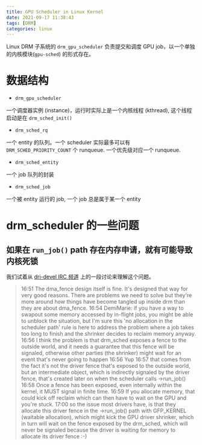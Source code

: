 ```yaml
---
title: GPU Scheduler in Linux Kernel
date: 2021-09-17 11:38:43
tags: [DRM]
categories: linux
---
```



Linux DRM 子系统的 `drm_gpu_scheduler` 负责提交和调度 GPU job，以一个单独的内核模块(`gpu-sched`) 的形式存在。

<!--more-->

#  数据结构

- `drm_gpu_scheduler`

一个调度器实例 (instance)，运行时实际上是一个内核线程 (kthread), 这个线程启动是在 `drm_sched_init()`

- `drm_sched_rq`

一个 entity 的队列。一个 scheduler 实际最多可以有 `DRM_SCHED_PRIORITY_COUNT` 个 runqueue. 一个优先级对应一个 runqueue.

- `drm_sched_entity`

一个 job 队列的封装

- `drm_sched_job`

一个被 entity 运行的 job, 一个 job 总是属于某一个 entity


# drm_scheduler 的一些问题

## 如果在 `run_job()` path 存在内存申请，就有可能导致内核死锁

我们试着从 [dri-devel IRC 频道](https://oftc.irclog.whitequark.org/dri-devel/2023-03-10#31964051;) 上的一段讨论来理解这个问题。

> 16:51 <gfxstrand> The dma_fence design itself is fine. It's designed that way for very good reasons. There are problems we need to solve but they're more around how things have become tangled up inside drm than they are about dma_fence.
> 16:54 <bbrezillon> DemiMarie: if you have a way to swapout some memory accessed by in-flight jobs, you might be able to unblock the situation, but I'm sure this 'no allocation in the scheduler path' rule is here to address the problem where a job takes too long to finish and the shrinker decides to reclaim memory anyway.
> 16:56 <bbrezillon> I think the problem is that drm_sched exposes a fence to the outside world, and it needs a guarantee that this fence will be signaled, otherwise other parties (the shrinker) might wait for an event that's never going to happen
> 16:56 <gfxstrand> Yup
> 16:57 <bbrezillon> that comes from the fact it's not the driver fence that's exposed to the outside world, but an intermediate object, which is indirectly signaled by the driver fence, that's created later on when the scheduler calls ->run_job()
> 16:58 <gfxstrand> Once a fence has been exposed, even internally within the kernel, it MUST signal in finite time.
> 16:59 <gfxstrand> If you allocate memory, that could kick off reclaim which can then have to wait on the GPU and you're stuck.
> 17:00 <bbrezillon> so the issue most drivers have, is that they allocate this driver fence in the ->run_job() path with GFP_KERNEL (waitable allocation), which might kick the GPU driver shrinker, which in turn will wait on the fence exposed by the drm_sched, which will never be signaled because the driver is waiting for memory to allocate its driver fence :-)
